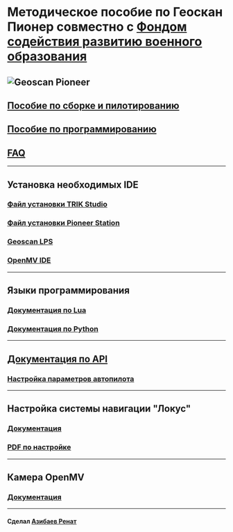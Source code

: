 # Методическое пособие по Геоскан Пионер совместно с [Фондом содействия развитию военного образования](https://fsrvo.ru)

![Geoscan Pioneer](https://pioneer-doc.readthedocs.io/ru/master/_images/pioneer1.png)
---

## [Пособие по сборке и пилотированию](https://github.com/Slond/pioneer_edu/raw/main/%D0%A1%D0%B1%D0%BE%D1%80%D0%BA%D0%B0%20%D0%B8%20%D0%BF%D0%B8%D0%BB%D0%BE%D1%82%D0%B8%D1%80%D0%BE%D0%B2%D0%B0%D0%BD%D0%B8%D0%B5.docx)

## [Пособие по программированию](https://github.com/Slond/pioneer_edu/raw/main/Программирование.docx)

## [FAQ](FAQ.md)

---

## Установка необходимых IDE

### [Файл установки TRIK Studio](https://dl.geoscan.aero/pioneer/upload/TRIKStudio/trik-studio-offline-installer.exe)

### [Файл установки Pioneer Station](https://pioneer-doc.readthedocs.io/ru/master/programming/pioneer_station/pioneer_station_main.html)

### [Geoscan LPS](https://dl.geoscan.aero/pioneer/upload/LPS/Geoscan_LPS.exe)

### [OpenMV IDE](https://openmv.io/pages/download)

---

## Языки программирования

### [Документация по Lua](https://learnxinyminutes.com/docs/ru-ru/lua-ru/)

### [Документация по Python](https://docs.python.org/3/)

---

## [Документация по API](https://pioneer-doc.readthedocs.io/ru/master/programming/lua/lua.html)

### [Настройка параметров автопилота](https://docs.geoscan.aero/ru/master/instructions/pioneer-max/settings/autopilot_parameters.html)
---

## Настройка системы навигации "Локус"

### [Документация](https://pioneer-doc.readthedocs.io/ru/master/module/indoor_nav_lokus.html)

### [PDF по настройке](https://dl.geoscan.aero/pioneer/upload/Docs/User_manual_Locus.pdf)

---

## Камера OpenMV

### [Документация](https://docs.openmv.io)

---
#### Сделал [Азибаев Ренат](https://t.me/azibaev_renat)
